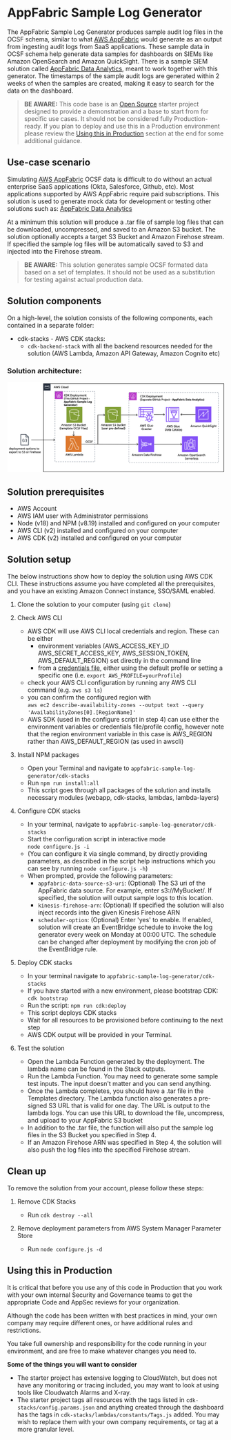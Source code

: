 # AppFabric Sample Log Generator

The AppFabric Sample Log Generator produces sample audit log files in the OCSF schema, similar to what [AWS AppFabric](https://aws.amazon.com/appfabric/) would generate as an output from ingesting audit logs from SaaS applications. These sample data in OCSF schema help generate data samples for dashboards on SIEMs like Amazon OpenSearch and Amazon QuickSight. There is a sample SIEM solution called [AppFabric Data Analytics](https://github.com/aws-samples/appfabric-data-analytics), meant to work together with this generator. The timestamps of the sample audit logs are generated within 2 weeks of when the samples are created, making it easy to search for the data on the dashboard.

>**BE AWARE:** This code base is an [Open Source](LICENSE) starter project designed to provide a demonstration and a base to start from for specific use cases. 
It should not be considered fully Production-ready.
If you plan to deploy and use this in a Production environment please review the [Using this in Production](#using-this-in-production) section at the end for some additional guidance.

## Use-case scenario

Simulating [AWS AppFabric](https://docs.aws.amazon.com/appfabric/latest/adminguide/what-is-appfabric.html) OCSF data is difficult to do without an actual enterprise SaaS applications (Okta, Salesforce, Github, etc).  Most applications supported by AWS AppFabric require paid subscriptions.  This solution is used to generate mock data for development or testing other solutions such as: [AppFabric Data Analytics](https://github.com/aws-samples/appfabric-data-analytics)

At a minimum this solution will produce a .tar file of sample log files that can be downloaded, uncompressed, and saved to an Amazon S3 bucket.  The solution optionally accepts a target S3 Bucket and Amazon Firehose stream.  If specified the sample log files will be automatically saved to S3 and injected into the Firehose stream.

>**BE AWARE:** This solution generates sample OCSF formated data based on a set of templates.  It should not be used as a substitution for testing against actual production data.

## Solution components

On a high-level, the solution consists of the following components, each contained in a separate folder:

* cdk-stacks - AWS CDK stacks:
    - `cdk-backend-stack` with all the backend resources needed for the solution (AWS Lambda, Amazon API Gateway, Amazon Cognito etc)

### Solution architecture:  

![Architecture](diagrams/AppFabricSampleLogGenerator.png)

## Solution prerequisites
* AWS Account
* AWS IAM user with Administrator permissions
* Node (v18) and NPM (v8.19) installed and configured on your computer
* AWS CLI (v2) installed and configured on your computer
* AWS CDK (v2) installed and configured on your computer

## Solution setup

The below instructions show how to deploy the solution using AWS CDK CLI.
These instructions assume you have completed all the prerequisites, and you have an existing Amazon Connect instance, SSO/SAML enabled.

1. Clone the solution to your computer (using `git clone`)

2. Check AWS CLI
    - AWS CDK will use AWS CLI local credentials and region. These can be either
      - environment variables (AWS_ACCESS_KEY_ID AWS_SECRET_ACCESS_KEY, AWS_SESSION_TOKEN, AWS_DEFAULT_REGION) set directly in the command line
      - from a [credentials file](https://docs.aws.amazon.com/cli/latest/userguide/cli-configure-files.html), either using the default profile or setting a specific one (i.e. `export AWS_PROFILE=yourProfile`)
    - check your AWS CLI configuration by running any AWS CLI command (e.g. `aws s3 ls`)
    - you can confirm the configured region with  
            `aws ec2 describe-availability-zones --output text --query 'AvailabilityZones[0].[RegionName]'`
    - AWS SDK (used in the configure script in step 4) can use either the environment variables or credentials file/profile config, however note that the region environment variable in this case is AWS_REGION rather than AWS_DEFAULT_REGION (as used in awscli)

3. Install NPM packages
    - Open your Terminal and navigate to `appfabric-sample-log-generator/cdk-stacks`
    - Run `npm run install:all`
    - This script goes through all packages of the solution and installs necessary modules (webapp, cdk-stacks, lambdas, lambda-layers)

4. Configure CDK stacks
    - In your terminal,  navigate to `appfabric-sample-log-generator/cdk-stacks`
    - Start the configuration script in interactive mode   
      `node configure.js -i`
    - (You can configure it via single command, by directly providing parameters, as described in the script help instructions which you can see by running 
      `node configure.js -h`)
    - When prompted, provide the following parameters:
        - `appfabric-data-source-s3-uri`: (Optional) The S3 uri of the AppFabric data source. For example, enter s3://MyBucket/. If specified, the solution will output sample logs to this location.
        - `kinesis-firehose-arn`: (Optional) If specified the solution will also inject records into the given Kinesis Firehose ARN
        - `scheduler-option`: (Optional) Enter 'yes' to enable. If enabled, solution will create an EventBridge schedule to invoke the log generator every week on Monday at 00:00 UTC. The schedule can be changed after deployment by modifying the cron job of the EventBridge rule.

5. Deploy CDK stacks
    - In your terminal navigate to `appfabric-sample-log-generator/cdk-stacks`
    - If you have started with a new environment, please bootstrap CDK: `cdk bootstrap`
    - Run the script: `npm run cdk:deploy`
    - This script deploys CDK stacks
    - Wait for all resources to be provisioned before continuing to the next step
    - AWS CDK output will be provided in your Terminal.

8. Test the solution
    - Open the Lambda Function generated by the deployment.  The lambda name can be found in the Stack outputs.
    - Run the Lambda Function.  You may need to generate some sample test inputs.  The input doesn't matter and you can send anything.
    - Once the Lambda completes, you should have a .tar file in the Templates directory.  The Lambda function also generates a pre-signed S3 URL that is valid for one day.  The URL is output to the lambda logs.  You can use this URL to download the file, uncompress, and upload to your AppFabric S3 bucket 
    - In addition to the .tar file, the function will also put the sample log files in the S3 Bucket you specified in Step 4.
    - If an Amazon Firehose ARN was specified in Step 4, the solution will also push the log files into the specified Firehose stream.

## Clean up

To remove the solution from your account, please follow these steps:

1. Remove CDK Stacks
    - Run `cdk destroy --all`

2. Remove deployment parameters from AWS System Manager Parameter Store
    - Run `node configure.js -d`

## Using this in Production

It is critical that before you use any of this code in Production that you work with your own internal Security and Governance teams to get the appropriate Code and AppSec reviews for your organization. 

Although the code has been written with best practices in mind, your own company may require different ones, or have additional rules and restrictions.

You take full ownership and responsibility for the code running in your environment, and are free to make whatever changes you need to.

**Some of the things you will want to consider**
- The starter project has extensive logging to CloudWatch, but does not have any monitoring or tracing included, you may want to look at using tools like Cloudwatch Alarms and X-ray.
- The starter project tags all resources with the tags listed in `cdk-stacks/config.params.json` and anything created through the dashboard has the tags in `cdk-stacks/lambdas/constants/Tags.js` added. You may wish to replace them with your own company requirements, or tag at a more granular level.
